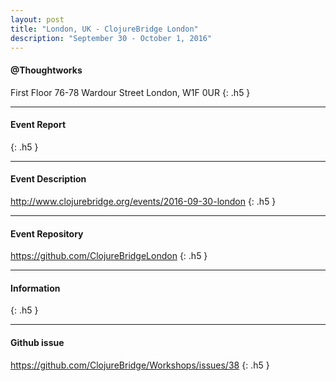 ```yaml
---
layout: post
title: "London, UK - ClojureBridge London"
description: "September 30 - October 1, 2016"
---
```


#### @Thoughtworks

First Floor 76-78 Wardour Street London, W1F 0UR
{: .h5 }

---

#### Event Report

{: .h5 }

---

#### Event Description

<http://www.clojurebridge.org/events/2016-09-30-london>
{: .h5 }

---

#### Event Repository

<https://github.com/ClojureBridgeLondon>
{: .h5 }

---

#### Information

{: .h5 }

---

#### Github issue

<https://github.com/ClojureBridge/Workshops/issues/38>
{: .h5 }